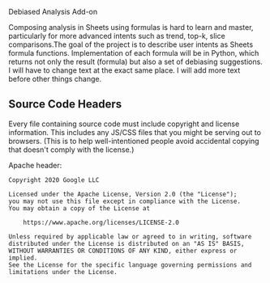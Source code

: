 Debiased Analysis Add-on

Composing analysis in Sheets using formulas is hard to learn and master, particularly for more advanced intents such as trend, top-k, slice comparisons.The goal of the project is to describe user intents as Sheets formula functions. Implementation of each formula will be in Python, which returns not only the result (formula) but also a set of debiasing suggestions.
I will have to change text at the exact same place. 
I will add more text before other things change.
## Source Code Headers

Every file containing source code must include copyright and license
information. This includes any JS/CSS files that you might be serving out to
browsers. (This is to help well-intentioned people avoid accidental copying that
doesn't comply with the license.)

Apache header:

    Copyright 2020 Google LLC

    Licensed under the Apache License, Version 2.0 (the "License");
    you may not use this file except in compliance with the License.
    You may obtain a copy of the License at

        https://www.apache.org/licenses/LICENSE-2.0

    Unless required by applicable law or agreed to in writing, software
    distributed under the License is distributed on an "AS IS" BASIS,
    WITHOUT WARRANTIES OR CONDITIONS OF ANY KIND, either express or implied.
    See the License for the specific language governing permissions and
    limitations under the License.
